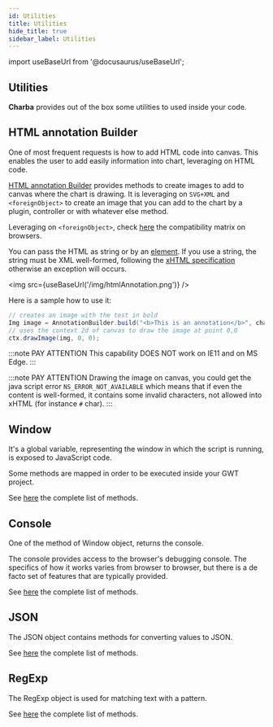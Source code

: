 ```yaml
---
id: Utilities
title: Utilities
hide_title: true
sidebar_label: Utilities
---
```

import useBaseUrl from '@docusaurus/useBaseUrl';

## Utilities

**Charba** provides out of the box some utilities to used inside your code.

## HTML annotation Builder

One of most frequent requests is how to add HTML code into canvas. This enables the user to add easily information into chart, leveraging on HTML code.

[HTML annotation Builder](http://www.pepstock.org/Charba/3.3/org/pepstock/charba/client/utils/AnnotationBuilder.html) provides methods to create images to add to canvas where the chart is drawing. It is leveraging on `SVG+XML` and `<foreignObject>` to create an image that you can add to the chart by a plugin, controller or with whatever else method.

Leveraging on `<foreignObject>`, check [here](https://developer.mozilla.org/en-US/docs/Web/SVG/Element/foreignObject#Browser_compatibility) the compatibility matrix on browsers.

You can pass the HTML as string or by an [element](http://www.pepstock.org/Charba/3.3/org/pepstock/charba/client/dom/BaseHtmlElement.html). If you use a string, the string must be XML well-formed, following the [xHTML specification](http://www.w3.org/1999/xhtml) otherwise an exception will occurs.

<img src={useBaseUrl('/img/htmlAnnotation.png')} />

Here is a sample how to use it:

```java
// creates an image with the test in bold
Img image = AnnotationBuilder.build("<b>This is an annotation</b>", chart.getCanvas().getOffsetWidth(), 100);
// uses the context 2d of canvas to draw the image at point 0,0					
ctx.drawImage(img, 0, 0);
```

:::note PAY ATTENTION
This capability DOES NOT work on IE11 and on MS Edge.
:::

:::note PAY ATTENTION
Drawing the image on canvas, you could get the java script error `NS_ERROR_NOT_AVAILABLE` which means that if even the content is well-formed, it contains some invalid characters, not allowed into xHTML (for instance `#` char).
:::

## Window

It's a global variable, representing the window in which the script is running, is exposed to JavaScript code.

Some methods are mapped in order to be executed inside your GWT project.

See [here](http://www.pepstock.org/Charba/3.3/org/pepstock/charba/client/utils/Window.html) the complete list of methods.

## Console

One of the method of Window object, returns the console.

The console provides access to the browser's debugging console. The specifics of how it works varies from browser to browser, but there is a de facto set of features that are typically provided.

See [here](http://www.pepstock.org/Charba/3.3/org/pepstock/charba/client/utils/Console.html) the complete list of methods.

## JSON

The JSON object contains methods for converting values to JSON.

See [here](http://www.pepstock.org/Charba/3.3/org/pepstock/charba/client/utils/JSON.html) the complete list of methods.

## RegExp

The RegExp object is used for matching text with a pattern.

See [here](http://www.pepstock.org/Charba/3.3/org/pepstock/charba/client/utils/RegExp.html) the complete list of methods.
